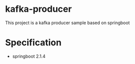 # kafka-producer
This project is a kafka producer sample based on springboot

# Specification
- springboot 2.1.4
